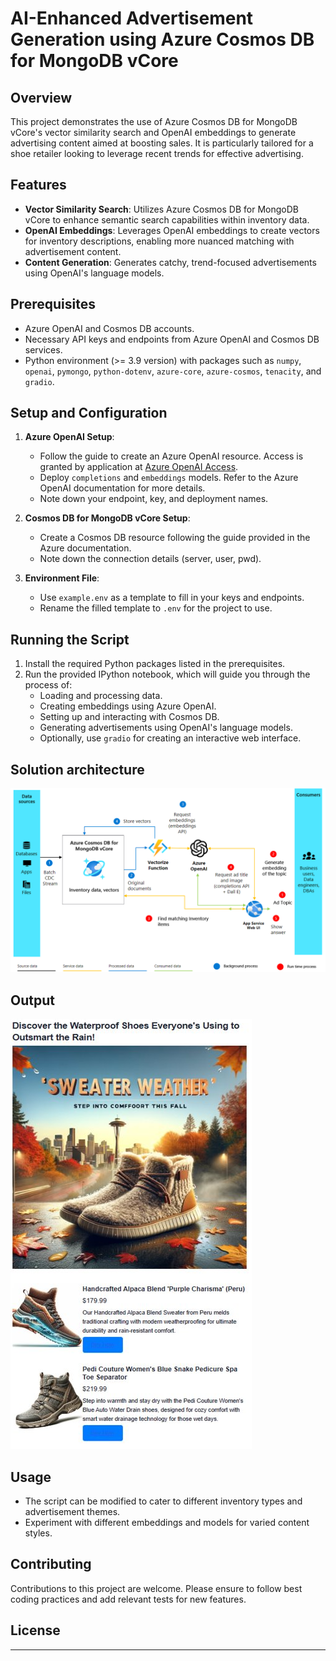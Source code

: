 # AI-Enhanced Advertisement Generation using Azure Cosmos DB for MongoDB vCore

## Overview
This project demonstrates the use of Azure Cosmos DB for MongoDB vCore's vector similarity search and OpenAI embeddings to generate advertising content aimed at boosting sales. It is particularly tailored for a shoe retailer looking to leverage recent trends for effective advertising.

## Features
- **Vector Similarity Search**: Utilizes Azure Cosmos DB for MongoDB vCore to enhance semantic search capabilities within inventory data.
- **OpenAI Embeddings**: Leverages OpenAI embeddings to create vectors for inventory descriptions, enabling more nuanced matching with advertisement content.
- **Content Generation**: Generates catchy, trend-focused advertisements using OpenAI's language models.

## Prerequisites
- Azure OpenAI and Cosmos DB accounts.
- Necessary API keys and endpoints from Azure OpenAI and Cosmos DB services.
- Python environment (>= 3.9 version) with packages such as `numpy`, `openai`, `pymongo`, `python-dotenv`, `azure-core`, `azure-cosmos`, `tenacity`, and `gradio`.

## Setup and Configuration
1. **Azure OpenAI Setup**:
   - Follow the guide to create an Azure OpenAI resource. Access is granted by application at [Azure OpenAI Access](https://aka.ms/oai/access).
   - Deploy `completions` and `embeddings` models. Refer to the Azure OpenAI documentation for more details.
   - Note down your endpoint, key, and deployment names.

2. **Cosmos DB for MongoDB vCore Setup**:
   - Create a Cosmos DB resource following the guide provided in the Azure documentation.
   - Note down the connection details (server, user, pwd).

3. **Environment File**:
   - Use `example.env` as a template to fill in your keys and endpoints.
   - Rename the filled template to `.env` for the project to use.

## Running the Script
1. Install the required Python packages listed in the prerequisites.
2. Run the provided IPython notebook, which will guide you through the process of:
   - Loading and processing data.
   - Creating embeddings using Azure OpenAI.
   - Setting up and interacting with Cosmos DB.
   - Generating advertisements using OpenAI's language models.
   - Optionally, use `gradio` for creating an interactive web interface.

## Solution architecture
![solution architecture](./media/architecture.png)

## Output 
![Output screen](./media/Output.png)

## Usage
- The script can be modified to cater to different inventory types and advertisement themes.
- Experiment with different embeddings and models for varied content styles.

## Contributing
Contributions to this project are welcome. Please ensure to follow best coding practices and add relevant tests for new features.

## License

---
